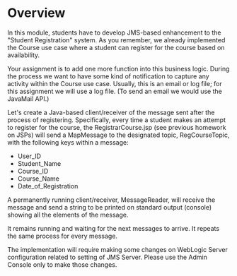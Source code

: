 # Overview

In this module, students have to develop JMS-based enhancement to the "Student Registration" system. As you remember, we already implemented the Course use case where a student can register for the course based on availability.

Your assignment is to add one more function into this business logic. During the process we want to have some kind of notification to capture any activity within the Course use case. Usually, this is an email or log file; for this assignment we will use a log file. (To send an email we would use the JavaMail API.)

Let's create a Java-based client/receiver of the message sent after the process of registering. Specifically, every time a student makes an attempt to register for the course, the RegistrarCourse.jsp (see previous homework on JSPs) will send a MapMessage to the designated topic, RegCourseTopic, with the following keys within a message:

* User_ID
* Student_Name
* Course_ID
* Course_Name
* Date_of_Registration

A permanently running client/receiver, MessageReader, will receive the message and send a string to be printed on standard output (console) showing all the elements of the message.

It remains running and waiting for the next messages to arrive. It repeats the same process for every message.

The implementation will require making some changes on WebLogic Server configuration related to setting of JMS Server. Please use the Admin Console only to make those changes.